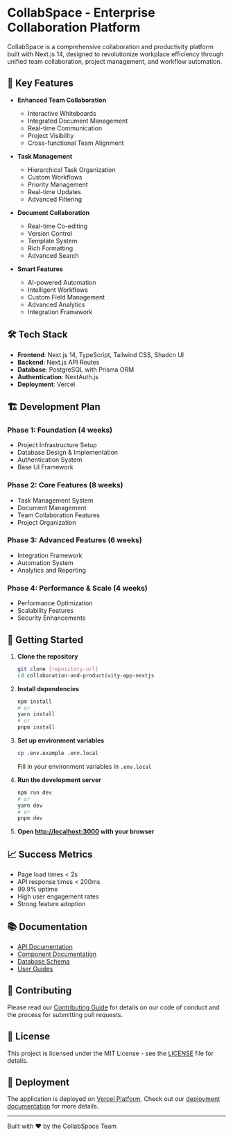 # CollabSpace - Enterprise Collaboration Platform

CollabSpace is a comprehensive collaboration and productivity platform built with Next.js 14, designed to revolutionize workplace efficiency through unified team collaboration, project management, and workflow automation.

## 🚀 Key Features

- **Enhanced Team Collaboration**
  - Interactive Whiteboards
  - Integrated Document Management
  - Real-time Communication
  - Project Visibility
  - Cross-functional Team Alignment

- **Task Management**
  - Hierarchical Task Organization
  - Custom Workflows
  - Priority Management
  - Real-time Updates
  - Advanced Filtering

- **Document Collaboration**
  - Real-time Co-editing
  - Version Control
  - Template System
  - Rich Formatting
  - Advanced Search

- **Smart Features**
  - AI-powered Automation
  - Intelligent Workflows
  - Custom Field Management
  - Advanced Analytics
  - Integration Framework

## 🛠️ Tech Stack

- **Frontend**: Next.js 14, TypeScript, Tailwind CSS, Shadcn UI
- **Backend**: Next.js API Routes
- **Database**: PostgreSQL with Prisma ORM
- **Authentication**: NextAuth.js
- **Deployment**: Vercel

## 🏗️ Development Plan

### Phase 1: Foundation (4 weeks)
- Project Infrastructure Setup
- Database Design & Implementation
- Authentication System
- Base UI Framework

### Phase 2: Core Features (8 weeks)
- Task Management System
- Document Management
- Team Collaboration Features
- Project Organization

### Phase 3: Advanced Features (6 weeks)
- Integration Framework
- Automation System
- Analytics and Reporting

### Phase 4: Performance & Scale (4 weeks)
- Performance Optimization
- Scalability Features
- Security Enhancements

## 🚦 Getting Started

1. **Clone the repository**
   ```bash
   git clone [repository-url]
   cd collaboration-and-productivity-app-nextjs
   ```

2. **Install dependencies**
   ```bash
   npm install
   # or
   yarn install
   # or
   pnpm install
   ```

3. **Set up environment variables**
   ```bash
   cp .env.example .env.local
   ```
   Fill in your environment variables in `.env.local`

4. **Run the development server**
   ```bash
   npm run dev
   # or
   yarn dev
   # or
   pnpm dev
   ```

5. **Open [http://localhost:3000](http://localhost:3000) with your browser**

## 📈 Success Metrics

- Page load times < 2s
- API response times < 200ms
- 99.9% uptime
- High user engagement rates
- Strong feature adoption

## 📚 Documentation

- [API Documentation](docs/api)
- [Component Documentation](docs/components)
- [Database Schema](docs/schema)
- [User Guides](docs/guides)

## 🤝 Contributing

Please read our [Contributing Guide](CONTRIBUTING.md) for details on our code of conduct and the process for submitting pull requests.

## 📄 License

This project is licensed under the MIT License - see the [LICENSE](LICENSE) file for details.

## 🔗 Deployment

The application is deployed on [Vercel Platform](https://vercel.com). Check out our [deployment documentation](https://nextjs.org/docs/app/building-your-application/deploying) for more details.

---

Built with ❤️ by the CollabSpace Team
